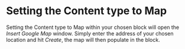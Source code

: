 # Setting the Content type to Map

Setting the Content type to Map within your chosen block will open the _Insert Google Map_ window. 
Simply enter the address of your chosen location and hit _Create_, the map will then populate in the block.
